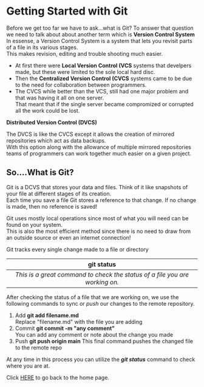 # Getting Started with Git

Before we get too far we have to ask...what is Git? 
To answer that question we need to talk about about another term which is **Version Control System**
    In essense, a Version Control System is a system that lets you revisit parts of a file in its various stages.  
    This makes revision, editing and trouble shooting much easier.  

* At first there were **Local Version Control (VCS** systems that develpers made, but these were limited to the sole local hard disc.  
* Then the **Centralized Version Control (CVCS** systems came to be due to the need for collaboration between programmers.  
* The CVCS while better than the VCS, still had one major problem and that was having it all on one server.  
    That meant that if the single server became compromized or corrupted all the work could be lost.  

**Distributed Version Control (DVCS)**

The DVCS is like the CVCS except it allows the creation of mirrored repositories which act as data backups.  
With this option along with the allowance of multiple mirrored repositories teams of programmers can work together much easier on a given project.  

## So....What is Git?

Git is a DCVS that stores your data and files.  Think of it like snapshots of your file at different stages of its creation.  
Each time you save a file Git stores a reference to that change.  If no change is made, then no reference is saved! 

Git uses mostly local operations since most of what you will need can be found on your system.  
This is also the most efficient method since there is no need to draw from an outside source or even an internet connection! 

Git tracks every single change made to a file or directory

| **git status**        |
|:----:        |
|*This is a great command to check the status of a file you are working on.* |


After checking the status of a file that we are working on, we use the following commands to sync or *push* our changes to the remote repository. 

1. Add
__git add filename.md__  
Replace "filename.md" with the file you are adding
2. Commit
__git commit -m "any comment"__  
You can add any comment or note about the change you made
3. Push
__git push origin main__ 
This final command pushes the changed file to the remote repo

At any time in this process you can utilize the *__git status__* command to check where you are at.  





Click [HERE](README.md) to go back to the home page.